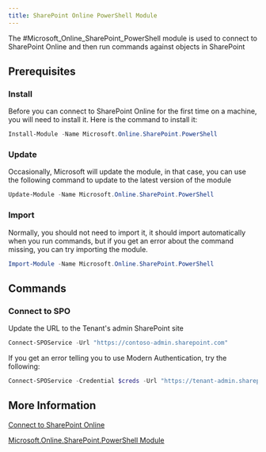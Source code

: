 ```yaml
---
title: SharePoint Online PowerShell Module
---
```


The #Microsoft_Online_SharePoint_PowerShell module is used to connect to SharePoint Online and then run commands against objects in SharePoint

## Prerequisites

### Install

Before you can connect to SharePoint Online for the first time on a machine, you will need to install it. Here is the command to install it:

```PowerShell
Install-Module -Name Microsoft.Online.SharePoint.PowerShell
```

### Update

Occasionally, Microsoft will update the module, in that case, you can use the following command to update to the latest version of the module

```PowerShell
Update-Module -Name Microsoft.Online.SharePoint.PowerShell
```

### Import

Normally, you should not need to import it, it should import automatically when you run commands, but if you get an error about the command missing, you can try importing the module.

```PowerShell
Import-Module -Name Microsoft.Online.SharePoint.PowerShell
```

## Commands

### Connect to SPO

Update the URL to the Tenant's admin SharePoint site

```PowerShell
Connect-SPOService -Url "https://contoso-admin.sharepoint.com"
```

If you get an error telling you to use Modern Authentication, try the following:

```PowerShell
Connect-SPOService -Credential $creds -Url "https://tenant-admin.sharepoint.com" -ModernAuth $true -AuthenticationUrl "https://login.microsoftonline.com/organizations"
```

## More Information

[Connect to SharePoint Online](https://learn.microsoft.com/en-us/powershell/sharepoint/sharepoint-online/connect-sharepoint-online)

[Microsoft.Online.SharePoint.PowerShell Module](https://learn.microsoft.com/en-us/powershell/module/sharepoint-online/)
